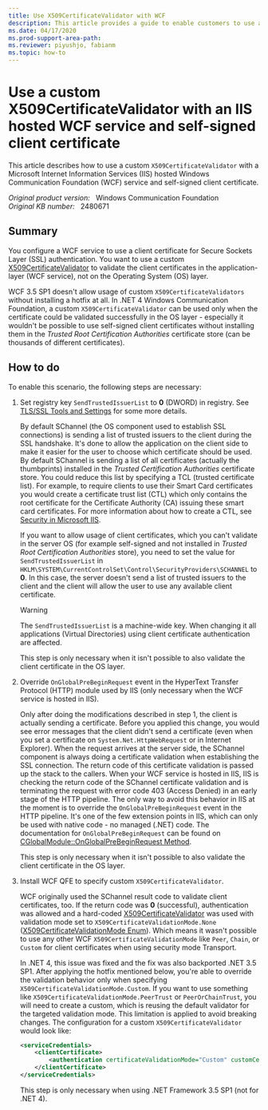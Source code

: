 ```yaml
---
title: Use X509CertificateValidator with WCF
description: This article provides a guide to enable customers to use an X509CertificateValidator while they work with an IIS hosted WCF service and self-signed certificates.
ms.date: 04/17/2020
ms.prod-support-area-path: 
ms.reviewer: piyushjo, fabianm
ms.topic: how-to
---
```

# Use a custom X509CertificateValidator with an IIS hosted WCF service and self-signed client certificate

This article describes how to use a custom `X509CertificateValidator` with a Microsoft Internet Information Services (IIS) hosted Windows Communication Foundation (WCF) service and self-signed client certificate.

_Original product version:_ &nbsp; Windows Communication Foundation  
_Original KB number:_ &nbsp; 2480671

## Summary

You configure a WCF service to use a client certificate for Secure Sockets Layer (SSL) authentication. You want to use a custom [X509CertificateValidator](/dotnet/api/system.identitymodel.selectors.x509certificatevalidator) to validate the client certificates in the application-layer (WCF service), not on the Operating System (OS) layer.

WCF 3.5 SP1 doesn't allow usage of custom `X509CertificateValidators` without installing a hotfix at all. In .NET 4 Windows Communication Foundation, a custom `X509CertificateValidator` can be used only when the certificate could be validated successfully in the OS layer - especially it wouldn't be possible to use self-signed client certificates without installing them in the *Trusted Root Certification Authorities* certificate store (can be thousands of different certificates).

## How to do

To enable this scenario, the following steps are necessary:

1. Set registry key `SendTrustedIssuerList` to **0** (DWORD) in registry. See [TLS/SSL Tools and Settings](/previous-versions/windows/it-pro/windows-server-2003/cc776467(v=ws.10)) for some more details.

    By default SChannel (the OS component used to establish SSL connections) is sending a list of trusted issuers to the client during the SSL handshake. It's done to allow the application on the client side to make it easier for the user to choose which certificate should be used. By default SChannel is sending a list of all certificates (actually the thumbprints) installed in the *Trusted Certification Authorities* certificate store. You could reduce this list by specifying a TCL (trusted certificate list). For example, to require clients to use their Smart Card certificates you would create a certificate trust list (CTL) which only contains the root certificate for the Certificate Authority (CA) issuing these smart card certificates. For more information about how to create a CTL, see [Security in Microsoft IIS](https://www.informit.com/articles/article.aspx?p=101750&seqNum=5).

    If you want to allow usage of client certificates, which you can't validate in the server OS (for example self-signed and not installed in *Trusted Root Certification Authorities* store), you need to set the value for `SendTrustedIssuerList` in `HKLM\SYSTEM\CurrentControlSet\Control\SecurityProviders\SCHANNEL` to **0**. In this case, the server doesn't send a list of trusted issuers to the client and the client will allow the user to use any available client certificate.

    > [!WARNING]
    > The `SendTrustedIssuerList` is a machine-wide key. When changing it all applications (Virtual Directories) using client certificate authentication are affected.

    This step is only necessary when it isn't possible to also validate the client certificate in the OS layer.

2. Override `OnGlobalPreBeginRequest` event in the HyperText Transfer Protocol (HTTP) module used by IIS (only necessary when the WCF service is hosted in IIS).

    Only after doing the modifications described in step 1, the client is actually sending a certificate. Before you applied this change, you would see error messages that the client didn't send a certificate (even when you set a certificate on `System.Net.HttpWebRequest` or in Internet Explorer). When the request arrives at the server side, the SChannel component is always doing a certificate validation when establishing the SSL connection. The return code of this certificate validation is passed up the stack to the callers. When your WCF service is hosted in IIS, IIS is checking the return code of the SChannel certificate validation and is terminating the request with error code 403 (Access Denied) in an early stage of the HTTP pipeline. The only way to avoid this behavior in IIS at the moment is to override the `OnGlobalPreBeginRequest` event in the HTTP pipeline. It's one of the few extension points in IIS, which can only be used with native code - no managed (.NET) code. The documentation for `OnGlobalPreBeginRequest` can be found on [CGlobalModule::OnGlobalPreBeginRequest Method](/iis/web-development-reference/native-code-api-reference/cglobalmodule-onglobalprebeginrequest-method).

    This step is only necessary when it isn't possible to also validate the client certificate in the OS layer.

3. Install WCF QFE to specify custom `X509CertificateValidator`.

    WCF originally used the SChannel result code to validate client certificates, too. If the return code was **0** (successful), authentication was allowed and a hard-coded [X509CertificateValidator](/dotnet/api/system.identitymodel.selectors.x509certificatevalidator) was used with validation mode set to `X509CertificateValidationMode.None` ([X509CertificateValidationMode Enum](/dotnet/api/system.servicemodel.security.x509certificatevalidationmode)). Which means it wasn't possible to use any other WCF `X509CertificateValidationMode` like `Peer`, `Chain`, or `Custom` for client certificates when using security mode Transport.

    In .NET 4, this issue was fixed and the fix was also backported .NET 3.5 SP1. After applying the hotfix mentioned below, you're able to override the validation behavior only when specifying `X509CertificateValidationMode.Custom`. If you want to use something like `X509CertificateValidationMode.PeerTrust` or `PeerOrChainTrust`, you will need to create a custom, which is reusing the default validator for the targeted validation mode. This limitation is applied to avoid breaking changes. The configuration for a custom `X509CertificateValidator` would look like:

    ```xml
    <serviceCredentials>
        <clientCertificate>
            <authentication certificateValidationMode="Custom" customCertificateValidatorType="Samples.MyCertificateValidator, Samples" />
        </clientCertificate>
    </serviceCredentials>
    ```

    This step is only necessary when using .NET Framework 3.5 SP1 (not for .NET 4).
